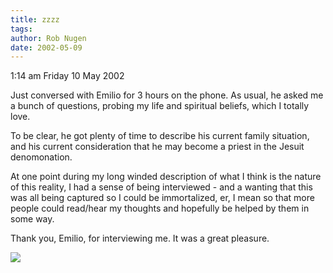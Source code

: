 ```yaml
---
title: zzzz
tags: 
author: Rob Nugen
date: 2002-05-09
---
```


<p class=date>1:14 am Friday 10 May 2002</p>

<p>Just conversed with Emilio for 3 hours on the phone.  As usual, he asked
me a bunch of questions, probing my life and spiritual beliefs, which I
totally love.</p>

<p>To be clear, he got plenty of time to describe his current family
situation, and his current consideration that he may become a priest in the
Jesuit denomonation.</p>

<p>At one point during my long winded description of what I think is the
nature of this reality, I had a sense of being interviewed - and a wanting
that this was all being captured so I could be immortalized, er, I mean so
that more people could read/hear my thoughts and hopefully be helped by them
in some way.</p>

<p>Thank you, Emilio, for interviewing me.  It was a great pleasure.</p>

<p><img src="/images/rob/wL-ROB.gif"/></p>
